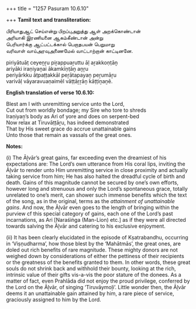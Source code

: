 +++
title = "1257 Pasuram 10.6.10"

+++
**Tamil text and transliteration:**

பிரியாதுஆட் செய்என்று பிறப்புஅறுத்து ஆள் அறக்கொண்டான்  
அரியாகி இரணியனை ஆகம்கீண்டான் அன்று  
பெரியார்க்கு ஆட்பட்டக்கால் பெறாதபயன் பெறுமாறு  
வரிவாள் வாய்அரவுஅணைமேல் வாட்டாற்றான் காட்டினனே.

piriyātuāṭ ceyeṉṟu piṟappuaṟuttu āḷ aṟakkoṇṭāṉ  
ariyāki iraṇiyaṉai ākamkīṇṭāṉ aṉṟu  
periyārkku āṭpaṭṭakkāl peṟātapayaṉ peṟumāṟu  
varivāḷ vāyaravuaṇaimēl vāṭṭāṟṟāṉ kāṭṭiṉaṉē.

**English translation of verse 10.6.10:**

Blest am I with unremitting service unto the Lord,  
Cut out from worldly bondage; my Sire who tore to shreds  
Iraṇiyaṉ’s body as Ari of yore and does on serpent-bed  
Now relax at Tiruvāṭṭāṟu, has indeed demonstrated  
That by His sweet grace do accrue unattainable gains  
Unto those that remain as vassals of the great ones.

**Notes:**

\(i\) The Āḻvār’s great gains, far exceeding even the dreamiest of his expectations are: The Lord’s own utterance from His coral lips, inviting the Āḻvār to render unto Him unremitting service in close proximity and actually taking service from him; He has also halted the dreadful cycle of birth and death. Gains of this magnitude cannot be secured by one’s own efforts, however long and strenuous and only the Lord’s spontaneous grace, totally unrelated to one’s merit, can shower such immense benefits which the text of the song, as in the original, terms as the *attainment of unattainable gains*. And now, the Āḻvār even goes to the length of bringing within the purview cf this special category of gains, each one of the Lord’s past incarnations, as Ari [Naraśiṅga (Man-Lion) etc.] as if they were all directed towards salving the Āḻvār and catering to his exclusive enjoyment.

\(ii\) It has been clearly elucidated in the episode of Kṣatrabandhu, occurring in ‘Viṣṇudharma’, how those blest by the ‘Mahātmās’, the great ones, are doled out rich benefits of rare magnitude. These mighty donors are not weighed down by considerations of either the pettiness of their recipients or the greatness of the benefits granted to them. In other words, these great souls do not shrink back and withhold their bounty, looking at the rich, intrinsic value of their gifts vis-a-vis the poor stature of the donees. As a matter of fact, even Prahlāda did not enjoy the proud privilege, conferred by the Lord on the Āḻvār, of singing ‘Tiruvāymoḻi’. Little wonder then, the Āḻvār deems it an unattainable gain attained by him, a rare piece of service, graciously assigned to him by the Lord.


